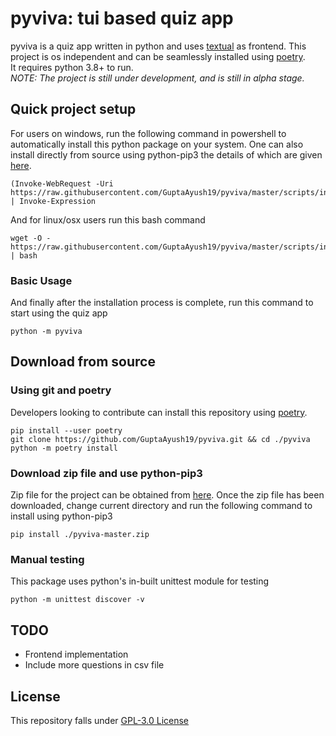 # pyviva: tui based quiz app 
pyviva is a quiz app written in python and uses [textual](https://github.com/Textualize/textual) as frontend. This project is os independent and can be seamlessly installed using [poetry](https://python-poetry.org/docs/). \
It requires python 3.8+ to run. \
_NOTE: The project is still under development, and is still in alpha stage._

## Quick project setup
For users on windows, run the following command in powershell to automatically install this python package on your system. One can also install directly from source using python-pip3 the details of which are given [here](https://github.com/GuptaAyush19/pyviva#download-from-source).
```
(Invoke-WebRequest -Uri https://raw.githubusercontent.com/GuptaAyush19/pyviva/master/scripts/install.ps1).Content | Invoke-Expression
```
And for linux/osx users run this bash command
```
wget -O - https://raw.githubusercontent.com/GuptaAyush19/pyviva/master/scripts/install.sh | bash
```
### Basic Usage
And finally after the installation process is complete, run this command to start using the quiz app
```
python -m pyviva
```

## Download from source
### Using git and poetry
Developers looking to contribute can install this repository using [poetry](https://python-poetry.org/docs/).
```
pip install --user poetry
git clone https://github.com/GuptaAyush19/pyviva.git && cd ./pyviva
python -m poetry install
```
### Download zip file and use python-pip3
Zip file for the project can be obtained from [here](https://github.com/GuptaAyush19/pyviva/archive/master.zip). Once the zip file has been downloaded, change current directory and run the following command to install using python-pip3
```
pip install ./pyviva-master.zip
```
### Manual testing
This package uses python's in-built unittest module for testing
```
python -m unittest discover -v
```

## TODO
- Frontend implementation
- Include more questions in csv file

## License
This repository falls under [GPL-3.0 License](https://raw.githubusercontent.com/GuptaAyush19/pyviva/master/LICENSE)
